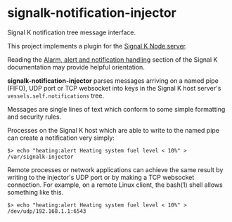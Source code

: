 # signalk-notification-injector

Signal K notification tree message interface.

This project implements a plugin for the [Signal K Node server](https://github.com/SignalK/signalk-server-node).

Reading the [Alarm, alert and notification handling](http://signalk.org/specification/1.0.0/doc/notifications.html)
section of the Signal K documentation may provide helpful orientation.

__signalk-notification-injector__ parses messages arriving on a named pipe
(FIFO), UDP port or TCP websocket into keys in the Signal K  host server's
```vessels.self.notifications``` tree.

Messages are single lines of text which conform to some simple formatting and
security rules.

Processes on the Signal K host which are able to write to the named pipe can
create a notification very simply:
```
$> echo "heating:alert Heating system fuel level < 10%" > /var/signalk-injector
```

Remote processes or network applications can achieve the same result by 
writing to the injector's UDP port or by making a TCP websocket connection.
For example, on a remote Linux client, the bash(1) shell allows something like
this.
```
$> echo "heating:alert Heating system fuel level < 10%" > /dev/udp/192.168.1.1:6543
```
